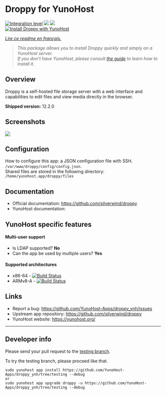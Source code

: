 # Droppy for YunoHost

[![Integration level](https://dash.yunohost.org/integration/droppy.svg)](https://dash.yunohost.org/appci/app/droppy) ![](https://ci-apps.yunohost.org/ci/badges/droppy.status.svg) ![](https://ci-apps.yunohost.org/ci/badges/droppy.maintain.svg)  
[![Install Droppy with YunoHost](https://install-app.yunohost.org/install-with-yunohost.png)](https://install-app.yunohost.org/?app=droppy)

*[Lire ce readme en français.](./README_fr.md)*

> *This package allows you to install Droppy quickly and simply on a YunoHost server.  
If you don't have YunoHost, please consult [the guide](https://yunohost.org/#/install) to learn how to install it.*

## Overview

Droppy is a self-hosted file storage server with a web interface and capabilities to edit files and view media directly in the browser.

**Shipped version:** 12.2.0

## Screenshots

![](https://i.imgur.com/Ziv79rJ.png)

## Configuration

How to configure this app: a JSON configuration file with SSH. `/var/www/droppy/config/config.json`.  
Shared files are stored in the following directory: `/home/yunohost.app/droppy/files`

## Documentation

 * Official documentation: https://github.com/silverwind/droppy
 * YunoHost documentation: 

## YunoHost specific features

#### Multi-user support

* Is LDAP supported? **No**
* Can the app be used by multiple users? **Yes**

#### Supported architectures

* x86-64 - [![Build Status](https://ci-apps.yunohost.org/ci/logs/droppy%20%28Apps%29.svg)](https://ci-apps.yunohost.org/ci/apps/droppy/)
* ARMv8-A - [![Build Status](https://ci-apps-arm.yunohost.org/ci/logs/droppy%20%28Apps%29.svg)](https://ci-apps-arm.yunohost.org/ci/apps/droppy/)

## Links

 * Report a bug: https://github.com/YunoHost-Apps/droppy_ynh/issues
 * Upstream app repository: https://github.com/silverwind/droppy
 * YunoHost website: https://yunohost.org/

---

## Developer info

Please send your pull request to the [testing branch](https://github.com/YunoHost-Apps/droppy_ynh/tree/testing).

To try the testing branch, please proceed like that.
```
sudo yunohost app install https://github.com/YunoHost-Apps/droppy_ynh/tree/testing --debug
or
sudo yunohost app upgrade droppy -u https://github.com/YunoHost-Apps/droppy_ynh/tree/testing --debug
```

